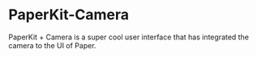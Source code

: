 # PaperKit-Camera

PaperKit + Camera is a super cool user interface that has integrated the camera to the UI of Paper.

